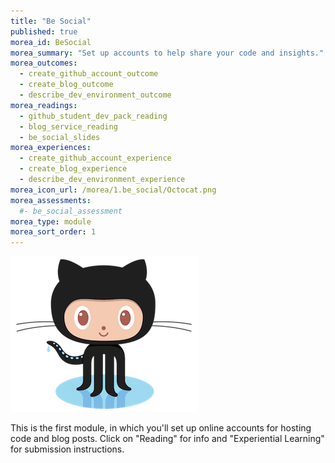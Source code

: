 ```yaml
---
title: "Be Social"
published: true
morea_id: BeSocial
morea_summary: "Set up accounts to help share your code and insights."
morea_outcomes:
  - create_github_account_outcome
  - create_blog_outcome
  - describe_dev_environment_outcome
morea_readings:
  - github_student_dev_pack_reading
  - blog_service_reading
  - be_social_slides
morea_experiences:
  - create_github_account_experience
  - create_blog_experience
  - describe_dev_environment_experience
morea_icon_url: /morea/1.be_social/Octocat.png
morea_assessments:
  #- be_social_assessment
morea_type: module
morea_sort_order: 1
---
```

![](morea/1.be_social/Octocat.png)

This is the first module, in which you'll set up online accounts for hosting code and blog posts. Click on "Reading" for info and "Experiential Learning" for submission instructions.
